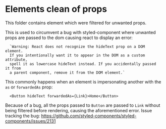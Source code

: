 # Elements clean of props

This folder contains element which were filtered for unwanted props.

This is used to circumvent a bug with styled-component where unwanted props are passed to the dom causing react to display an error:
 
```
  `Warning: React does not recognize the hideText prop on a DOM element.
  If you intentionally want it to appear in the DOM as a custom attribute,
  spell it as lowercase hideText instead. If you accidentally passed it from
  a parent component, remove it from the DOM element.`
```
 
This commonly happens when an element is impersonating another with the `as` or `forwardedAs` prop:
```
  <Button hideText forwardedAs={Link}>Home</Button>
```

Because of a bug, all the props passed to `Button` are passed to `Link` without being filtered before rendering, causing the aforementioned error.
Issue tracking the bug: https://github.com/styled-components/styled-components/issues/2131
